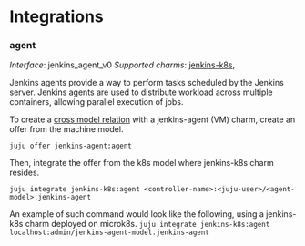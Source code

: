 # Integrations

### agent

_Interface_: jenkins_agent_v0
_Supported charms_: [jenkins-k8s](https://charmhub.io/jenkins-agent-k8s),

Jenkins agents provide a way to perform tasks scheduled by the Jenkins server. Jenkins agents are
used to distribute workload across multiple containers, allowing parallel execution of jobs.

To create a [cross model relation](https://juju.is/docs/olm/manage-cross-model-integrations) with
a jenkins-agent (VM) charm, create an offer from the machine model.

`juju offer jenkins-agent:agent`

Then, integrate the offer from the k8s model where jenkins-k8s charm resides.

`juju integrate jenkins-k8s:agent <controller-name>:<juju-user>/<agent-model>.jenkins-agent`

An example of such command would look like the following, using a jenkins-k8s charm deployed on microk8s.
`juju integrate jenkins-k8s:agent localhost:admin/jenkins-agent-model.jenkins-agent`
